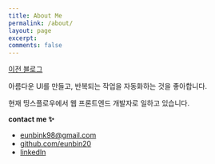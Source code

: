 ```yaml
---
title: About Me
permalink: /about/
layout: page
excerpt:
comments: false
---
```


[이전 블로그](https://euncoding.tistory.com/)

아름다운 UI를 만들고, 반복되는 작업을 자동화하는 것을 좋아합니다.<br/>

현재 띵스플로우에서 웹 프론트엔드 개발자로 일하고 있습니다.

**contact me ✨**

- [eunbink98@gmail.com](eunbink98@gmail.com)
- [github.com/eunbin20](https://github.com/eunbin20)
- [linkedIn](https://www.linkedin.com/in/eunbin-kim-b1584822b)
